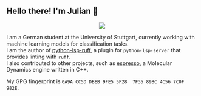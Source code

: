 Hello there! I'm Julian :wave:
---

<p align="center">
  <img src="https://media.giphy.com/media/xTiIzJSKB4l7xTouE8/giphy.gif" />
</p>

I am a German student at the University of Stuttgart, currently working with machine learning models for classification tasks. <br />
I am the author of [python-lsp-ruff](https://github.com/python-lsp/python-lsp-ruff), a plugin for `python-lsp-server` that provides linting with `ruff`. <br />
I also contributed to other projects, such as [espresso](https://github.com/espressomd/espresso), a Molecular Dynamics engine written in C++.

My GPG fingerprint is `0A9A CC5D DBEB 9FE5 5F28  7F35 89BC 4C56 7C0F 982E`.
